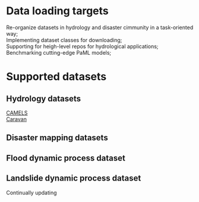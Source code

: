 # Data loading targets
Re-organize datasets in hydrology and disaster cimmunity in a task-oriented way;  
Implementing dataset classes for downloading;  
Supporting for heigh-level repos for hydrological applications;  
Benchmarking cutting-edge PaML models;   

# Supported datasets
## Hydrology datasets 
[CAMELS]()  
[Caravan]()

## Disaster mapping datasets


## Flood dynamic process dataset


## Landslide dynamic process dataset

Continually updating


